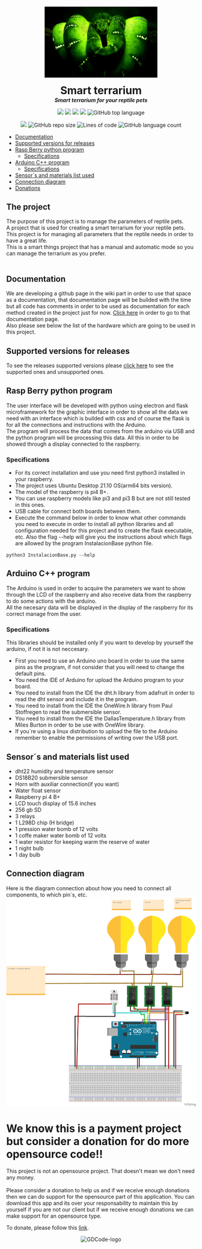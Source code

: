 <p align="center">
  <img width="300" src="https://github.com/dmtzs/ProyectoRaspArduino/blob/master/resources/Imgs/BoaEsmeraldaAppOriginal.png" alt="logo">
  <h1 align="center" style="margin: 0 auto 0 auto;">Smart terrarium</h1>
  <h5 align="center" style="margin: 0 auto 0 auto;">Smart terrarium for your reptile pets</h5>
</p>

<p align="center">
  <img src="https://img.shields.io/github/last-commit/dmtzs/SmartTerrariumR">
  <img src="https://img.shields.io/github/contributors/dmtzs/SmartTerrariumR">
  <img src="https://img.shields.io/github/issues/dmtzs/SmartTerrariumR?label=issues">
  <img src="https://img.shields.io/github/stars/dmtzs/SmartTerrariumR">
  <img alt="GitHub top language" src="https://img.shields.io/github/languages/top/dmtzs/SmartTerrariumR">
</p>

<p align="center">
  <img src="https://img.shields.io/github/languages/code-size/dmtzs/SmartTerrariumR">
  <img alt="GitHub repo size" src="https://img.shields.io/github/repo-size/dmtzs/SmartTerrariumR">
  <img alt="Lines of code" src="https://img.shields.io/tokei/lines/github/dmtzs/SmartTerrariumR?label=total%20lines%20in%20repo">
  <img alt="GitHub language count" src="https://img.shields.io/github/languages/count/dmtzs/SmartTerrariumR">
</p>

- [Documentation](#Documentation)
- [Supported versions for releases](#Supported-versions-for-releases)
- [Rasp Berry python program](#Rasp-Berry-python-program)
  - [Specifications](#Specifications)
- [Arduino C++ program](#arduino-c-program)
  - [Specifications](#Specifications-1)
- [Sensor´s and materials list used](#sensors-and-materials-list-used)
- [Connection diagram](#connection-diagram)
- [Donations](#We-know-this-more-a-payment-project-but-consider-a-donation-for-do-more-opensource-code)

## The project
The purpose of this project is to manage the parameters of reptile pets.
<br>
A project that is used for creating a smart terrarium for your reptile pets. This project is for managing all parameters that the reptile needs in order to have a great life.
<br>
This is a smart things project that has a manual and automatic mode so you can manage the terrarium as you prefer.
<br><br>

## Documentation
We are developing a github page in the wiki part in order to use that space as a documentation, that documentation page will be builded with the time but all code has comments in order to be used as documentation for each method created in the project just for now. [Click here](https://github.com/dmtzs/ProyectoRaspArduino/wiki) in order to go to that documentation page.
<br>
Also please see below the list of the hardware which are going to be used in this project.

## Supported versions for releases
To see the releases supported versions please [click here](https://github.com/dmtzs/SmartTerrariumR/blob/master/SECURITY.md) to see the supported ones and unsupported ones.

## Rasp Berry python program
The user interface will be developed with python using electron and flask microframework for the graphic interface in order to show all the data we need with an interface which is builded with css and of course the flask is for all the connections and instructions with the Arduino.
<br>
The program will process the data that comes from the arduino via USB and the python program will be processing this data.
All this in order to be showed through a display connected to the raspberry.
<br>

### Specifications
* For its correct installation and use you need first python3 installed in your raspberry.
* The project uses Ubuntu Desktop 21.10 OS(arm64 bits version).
* The model of the raspberry is pi4 B+.
* You can use raspberry models like pi3 and pi3 B but are not still tested in this ones.
* USB cable for connect both boards between them.
* Execute the command below in order to know what other commands you need to execute in order to install all python libraries and all configuration needed for this project and to create the flask executable, etc. Also the flag --help will give you the instructions about which flags are allowed by the program InstalacionBase python file.
```
python3 InstalacionBase.py --help
```

## Arduino C++ program
The Arduino is used in order to acquire the parameters we want to show through the LCD of the raspberry and also receive data from the raspberry to do some actions with the arduino.
<br>
All the necesary data will be displayed in the display of the raspberry for its correct manage from the user.

### Specifications
This libraries should be installed only if you want to develop by yourself the arduino, if not it is not neccesary.
* First you need to use an Arduino uno board in order to use the same pins as the program, if not consider that you will need to change the default pins.
* You need the IDE of Arduino for upload the Arduino program to your board.
* You need to install from the IDE the dht.h library from adafruit in order to read the dht sensor and include it in the program.
* You need to install from the IDE the OneWire.h library from Paul Stoffregen to read the submersible sensor.
* You need to install from the IDE the DallasTemperature.h library from Miles Burton in order to be use with OneWire library.
* If you´re using a linux distribution to upload the file to the Arduino remember to enable the permissions of writing over the USB port.

## Sensor´s and materials list used
* dht22 humidity and temperature sensor
* DS18B20 submersible sensor
* Horn with auxiliar connection(if you want)
* Water float sensor
* Raspberry pi 4 B+
* LCD touch display of 15.6 inches
* 256 gb SD
* 3 relays
* 1 L298D chip (H bridge)
* 1 pression water bomb of 12 volts
* 1 coffe maker water bomb of 12 volts
* 1 water resistor for keeping warm the reserve of water
* 1 night bulb
* 1 day bulb

## Connection diagram
Here is the diagram connection about how you need to connect all components, to which pin´s, etc.
![](resources/Imgs/Diagrama.png)

# We know this is a payment project but consider a donation for do more opensource code!!
This project is not an opensource project. That doesn't mean we don't need any money.
<br><br>
Please consider a donation to help us and if we receive enough donations then we can do support for the opensource part of this application.
You can download this app and its over your responsability to maintain this by yourself if you are not our client but if we receive enough donations we can make support for an opensource type.

To donate, please follow this [link](https://ceneka.net/dmtzs).

<p align="center">
  <img width="300" src="https://github.com/dmtzs/SmartTerrariumR/blob/master/WikiAssets/GDLogo.png" alt="GDCode-logo">
</p>
